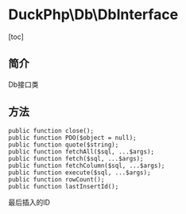 # DuckPhp\Db\DbInterface
[toc]

## 简介
Db接口类

## 方法

    public function close();
    public function PDO($object = null);
    public function quote($string);
    public function fetchAll($sql, ...$args);
    public function fetch($sql, ...$args);
    public function fetchColumn($sql, ...$args);
    public function execute($sql, ...$args);
    public function rowCount();
    public function lastInsertId();
最后插入的ID
